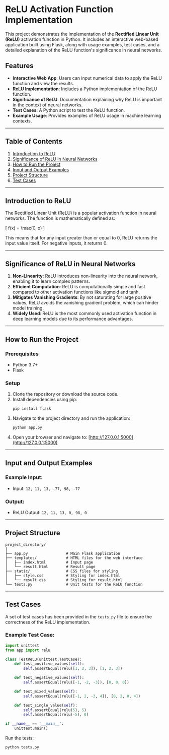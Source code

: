 # ReLU Activation Function Implementation

This project demonstrates the implementation of the **Rectified Linear Unit (ReLU)** activation function in Python. It includes an interactive web-based application built using Flask, along with usage examples, test cases, and a detailed explanation of the ReLU function's significance in neural networks.

## Features
- **Interactive Web App**: Users can input numerical data to apply the ReLU function and view the results.
- **ReLU Implementation**: Includes a Python implementation of the ReLU function.
- **Significance of ReLU**: Documentation explaining why ReLU is important in the context of neural networks.
- **Test Cases**: A Python script to test the ReLU function.
- **Example Usage**: Provides examples of ReLU usage in machine learning contexts.

---

## Table of Contents
1. [Introduction to ReLU](#introduction-to-relu)
2. [Significance of ReLU in Neural Networks](#significance-of-relu-in-neural-networks)
3. [How to Run the Project](#how-to-run-the-project)
4. [Input and Output Examples](#input-and-output-examples)
5. [Project Structure](#project-structure)
6. [Test Cases](#test-cases)

---

## Introduction to ReLU
The Rectified Linear Unit (ReLU) is a popular activation function in neural networks. The function is mathematically defined as:

\[ f(x) = \max(0, x) \]

This means that for any input greater than or equal to 0, ReLU returns the input value itself. For negative inputs, it returns 0.

---

## Significance of ReLU in Neural Networks
1. **Non-Linearity**: ReLU introduces non-linearity into the neural network, enabling it to learn complex patterns.
2. **Efficient Computation**: ReLU is computationally simple and fast compared to other activation functions like sigmoid and tanh.
3. **Mitigates Vanishing Gradients**: By not saturating for large positive values, ReLU avoids the vanishing gradient problem, which can hinder model training.
4. **Widely Used**: ReLU is the most commonly used activation function in deep learning models due to its performance advantages.

---

## How to Run the Project
### Prerequisites
- Python 3.7+
- Flask

### Setup
1. Clone the repository or download the source code.
2. Install dependencies using pip:
   ```bash
   pip install flask
   ```
3. Navigate to the project directory and run the application:
   ```bash
   python app.py
   ```
4. Open your browser and navigate to:
   [http://127.0.0.1:5000](http://127.0.0.1:5000)

---

## Input and Output Examples
### Example Input:
- Input: `12, 11, 13, -77, 98, -77`

### Output:
- ReLU Output: `12, 11, 13, 0, 98, 0`

---

## Project Structure
```
project_directory/
|
├── app.py                 # Main Flask application
├── templates/             # HTML files for the web interface
│   ├── index.html         # Input page
│   └── result.html        # Result page
├── static/                # CSS files for styling
│   ├── style.css          # Styling for index.html
│   └── result.css         # Styling for result.html
└── tests.py               # Unit tests for the ReLU function
```

---

## Test Cases
A set of test cases has been provided in the `tests.py` file to ensure the correctness of the ReLU implementation.

### Example Test Case:
```python
import unittest
from app import relu

class TestReLU(unittest.TestCase):
    def test_positive_values(self):
        self.assertEqual(relu([1, 2, 3]), [1, 2, 3])

    def test_negative_values(self):
        self.assertEqual(relu([-1, -2, -3]), [0, 0, 0])

    def test_mixed_values(self):
        self.assertEqual(relu([-1, 2, -3, 4]), [0, 2, 0, 4])

    def test_single_value(self):
        self.assertEqual(relu(5), 5)
        self.assertEqual(relu(-5), 0)

if __name__ == '__main__':
    unittest.main()
```

Run the tests:
```bash
python tests.py
```


